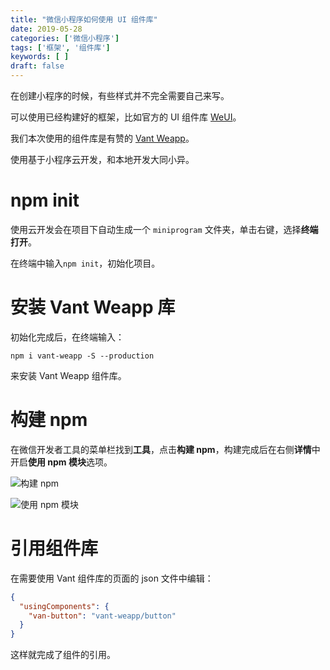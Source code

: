 ```yaml
---
title: "微信小程序如何使用 UI 组件库"
date: 2019-05-28
categories: ['微信小程序']
tags: ['框架', '组件库']
keywords: [ ]
draft: false
---
```


在创建小程序的时候，有些样式并不完全需要自己来写。

可以使用已经构建好的框架，比如官方的 UI 组件库 [WeUI](https://weui.io/)。

我们本次使用的组件库是有赞的 [Vant Weapp](https://youzan.github.io/vant-weapp/#/intro)。

使用基于小程序云开发，和本地开发大同小异。

<!--more-->

# npm init

使用云开发会在项目下自动生成一个 `miniprogram` 文件夹，单击右键，选择**终端打开**。

在终端中输入`npm init`，初始化项目。

# 安装 Vant Weapp 库

初始化完成后，在终端输入：

`npm i vant-weapp -S --production`

来安装 Vant Weapp 组件库。

# 构建 npm

在微信开发者工具的菜单栏找到**工具**，点击**构建 npm**，构建完成后在右侧**详情**中开启**使用 npm 模块**选项。

![构建 npm](https://user-images.githubusercontent.com/25655581/59421890-fc44f580-8e01-11e9-9df1-90d224a7dbe2.png)

![使用 npm 模块](https://user-images.githubusercontent.com/25655581/59421893-fea74f80-8e01-11e9-8b34-40f795cd6a5c.png)

# 引用组件库

在需要使用 Vant 组件库的页面的 json 文件中编辑：

```json
{
  "usingComponents": {
    "van-button": "vant-weapp/button"
  }
}
```

这样就完成了组件的引用。